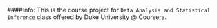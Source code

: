 ####Info:
This is the course project for `Data Analysis and Statistical Inference` class offered by Duke University @ Coursera.
